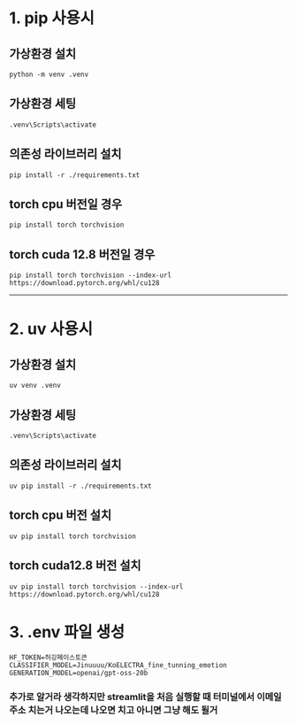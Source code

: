 # 1. pip 사용시
## 가상환경 설치
`python -m venv .venv`

## 가상환경 세팅
`.venv\Scripts\activate`

## 의존성 라이브러리 설치
`pip install -r ./requirements.txt`

## torch cpu 버전일 경우
`pip install torch torchvision`

## torch cuda 12.8 버전일 경우
`pip install torch torchvision --index-url https://download.pytorch.org/whl/cu128`

---

# 2. uv 사용시
## 가상환경 설치
`uv venv .venv`

## 가상환경 세팅
`.venv\Scripts\activate`

## 의존성 라이브러리 설치
`uv pip install -r ./requirements.txt`

## torch cpu 버전 설치
`uv pip install torch torchvision`

## torch cuda12.8 버전 설치
`uv pip install torch torchvision --index-url https://download.pytorch.org/whl/cu128`

# 3. .env 파일 생성
```
HF_TOKEN=허깅페이스토큰
CLASSIFIER_MODEL=Jinuuuu/KoELECTRA_fine_tunning_emotion
GENERATION_MODEL=openai/gpt-oss-20b
```

### 추가로 알거라 생각하지만 streamlit을 처음 실행할 때 터미널에서 이메일 주소 치는거 나오는데 나오면 치고 아니면 그냥 해도 될거